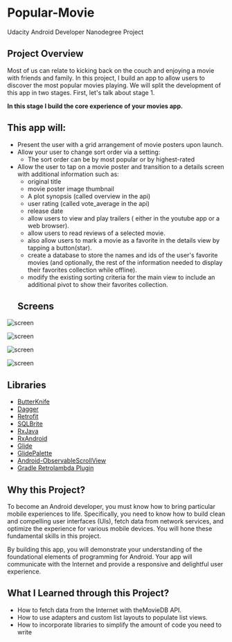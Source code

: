 # Popular-Movie
Udacity Android Developer Nanodegree Project
## Project Overview
   Most of us can relate to kicking back on the couch and enjoying a movie with friends and family. In this project, I build an app  to allow users to discover the most popular movies playing. We will split the development of this app in two stages. First, let's talk about stage 1.
	 
**In this stage I build the core experience of your movies app.**

## This app will:

- Present the user with a grid arrangement of movie posters upon launch.
- Allow your user to change sort order via a setting:
  - The sort order can be by most popular or by highest-rated
- Allow the user to tap on a movie poster and transition to a details screen with additional information such as:
  - original title
  - movie poster image thumbnail
  - A plot synopsis (called overview in the api)
  - user rating (called vote_average in the api)
  - release date
  - allow users to view and play trailers ( either in the youtube app or a web browser).
  - allow users to read reviews of a selected movie.
  - also allow users to mark a movie as a favorite in the details view by tapping a button(star).
  - create a database to store the names and ids of the user's favorite movies (and optionally, the rest of the information needed to         display their favorites collection while offline).
  - modify the existing sorting criteria for the main view to include an additional pivot to show their favorites collection.
  ## Screens

![screen](../master/art/phone-movies.png)

![screen](../master/art/phone-details.png)

![screen](../master/art/tablet-port.png)

![screen](../master/art/tablet-land.png)

## Libraries

* [ButterKnife](https://github.com/JakeWharton/butterknife)
* [Dagger](https://github.com/square/dagger)
* [Retrofit](https://github.com/square/retrofit)
* [SQLBrite](https://github.com/square/sqlbrite)
* [RxJava](https://github.com/ReactiveX/RxJava)
* [RxAndroid](https://github.com/ReactiveX/RxAndroid)
* [Glide](https://github.com/bumptech/glide)
* [GlidePalette](https://github.com/florent37/GlidePalette)
* [Android-ObservableScrollView](https://github.com/ksoichiro/Android-ObservableScrollView)
* [Gradle Retrolambda Plugin](https://github.com/evant/gradle-retrolambda)
  
## Why this Project?
To become an Android developer, you must know how to bring particular mobile experiences to life. Specifically, you need to know how to build clean and compelling user interfaces (UIs), fetch data from network services, and optimize the experience for various mobile devices. You will hone these fundamental skills in this project.

By building this app, you will demonstrate your understanding of the foundational elements of programming for Android. Your app will communicate with the Internet and provide a responsive and delightful user experience.

## What I Learned through this Project?
- How to fetch data from the Internet with theMovieDB API.
- How to use adapters and custom list layouts to populate list views.
- How to incorporate libraries to simplify the amount of code you need to write
